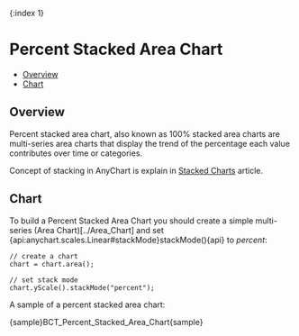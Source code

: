 {:index 1}
# Percent Stacked Area Chart

* [Overview](#overview)
* [Chart](#chart)

## Overview

Percent stacked area chart, also known as 100% stacked area charts are multi-series area charts that display the trend of the percentage each value contributes over time or categories.

Concept of stacking in AnyChart is explain in [Stacked Charts](Overview) article.

## Chart

To build a Percent Stacked Area Chart you should create a simple multi-series (Area Chart)[../Area_Chart] and set {api:anychart.scales.Linear#stackMode}stackMode(){api} to *percent*:

```
// create a chart
chart = chart.area();

// set stack mode
chart.yScale().stackMode("percent");
```

A sample of a percent stacked area chart:

{sample}BCT\_Percent\_Stacked\_Area\_Chart{sample}
